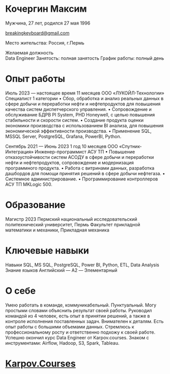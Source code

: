 # Кочергин Максим 
Мужчина, 27 лет, родился 27 мая 1996

breakingkeyboard@gmail.com

Место жительства: Россия, г.Пермь

Желаемая должность	
Data Engineer
Занятость: полная занятость График работы: полный день

# Опыт работы 	
Июль 2023 — настоящее время 11 месяцев	ООО «ЛУКОЙЛ-Технологии»
Специалист 1 категории
•	Сбор, обработка и анализ реальных данных в сфере добычи и переработки нефти и нефтепродуктов для повышения качества систем диспетчерского управления.
•	Сопровождение и обслуживание БДРВ PI System, PHD Honeywell, с целью повышения стабильности и скорости систем.
•	Создание продукта оценки экономики производства с использованием BI анализа, для повышения экономической эффективности производства.
•	Применение SQL, MSSQL Server, PostgreSQL, Grafana, PowerBI, Python.

Сентябрь 2021 — Июнь 2023
1 год 10 месяцев	ООО «Спутник-Интеграция»
Инженер-программист АСУ ТП
•	Повышение отказоустойчивости систем АСОДУ в сфере добычи и переработки нефти и нефтепродуктов, сопровождение и модернизация программного продукта.
•	Работа с витринами данных, разработка дашбордов для помощи принятия решений в сфере добычи нефтегаза.
•	Системное администрирование.
•	Программирование контроллеров АСУ ТП MKLogic 500.

# Образование		
Магистр
2023	Пермский национальный исследовательский политехнический университет, Пермь
Факультет прикладной математики и механики, Прикладная механика

# Ключевые навыки	
Навыки	SQL, MS SQL, PostgreSQL, Power BI, Python, ETL, Data Analysis
Знание языков	Английский — A2 — Элементарный

# О себе		
Умею работать в команде, коммуникабельный. Пунктуальный. Могу простыми словами объяснить результат своей работы. Руководил командой из 4 человек, есть опыт в принятии решений, а также в контроле исполнения поставленных задач. Внимателен к деталям. Есть опыт работы с большими объемами данных. Стремлюсь к профессиональному росту и ответственно подхожу к своей работе.
Успешно окончил курс Data Engineer от Karpov.courses. Знаком с инструментами: Airflow, Hadoop, S3, Spark, Tableau.

# [Karpov.Courses](https://github.com/user-attachments/files/15904060/Karpov.pdf)
